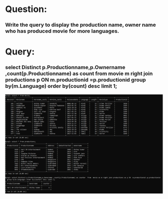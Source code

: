 # Question:
### Write the query to display the production name, owner name who has produced movie for more languages.
# Query:
### select Distinct p.Productionname,p.Ownername ,count(p.Productionname) as count from  movie m right join productions p ON  m.productionid =p.productionid  group by(m.Language) order by(count) desc limit 1;
![Alt Text](https://github.com/P99003664/MySQL/blob/main/Day1/AQImages/aq10.png)<br />
